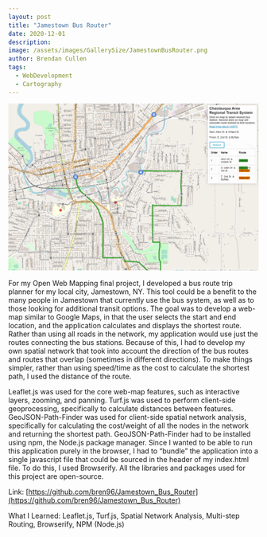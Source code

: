 ```yaml
---
layout: post
title: "Jamestown Bus Router"
date: 2020-12-01
description:
image: /assets/images/GallerySize/JamestownBusRouter.png
author: Brendan Cullen
tags:
  - WebDevelopment
  - Cartography
---
```

![](/assets/images/OriginalSize/JamestownBusRouter.png)

For my Open Web Mapping final project, I developed a bus route trip planner for my local city, Jamestown, NY. This tool could be a benefit to the many people in Jamestown that currently use the bus system, as well as to those looking for additional transit options. The goal was to develop a web-map similar to Google Maps, in that the user selects the start and end location, and the application calculates and displays the shortest route. Rather than using all roads in the network, my application would use just the routes connecting the bus stations. Because of this, I had to develop my own spatial network that took into account the direction of the bus routes and routes that overlap (sometimes in different directions). To make things simpler, rather than using speed/time as the cost to calculate the shortest path, I used the distance of the route.

Leaflet.js was used for the core web-map features, such as interactive layers, zooming, and panning. Turf.js was used to perform client-side geoprocessing, specifically to calculate distances between features. GeoJSON-Path-Finder was used for client-side spatial network analysis, specifically for calculating the cost/weight of all the nodes in the network and returning the shortest path. GeoJSON-Path-Finder had to be installed using npm, the Node.js package manager. Since I wanted to be able to run this application purely in the browser, I had to “bundle” the application into a single javascript file that could be sourced in the header of my index.html file. To do this, I used Browserify. All the libraries and packages used for this project are open-source.

Link: [https://github.com/bren96/Jamestown_Bus_Router](https://github.com/bren96/Jamestown_Bus_Router)

What I Learned: Leaflet.js, Turf.js, Spatial Network Analysis, Multi-step Routing, Browserify, NPM (Node.js)
